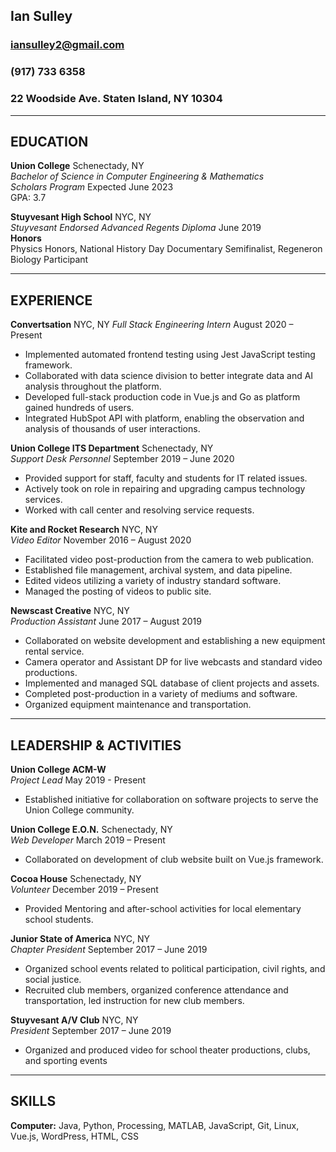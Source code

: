 ## Ian Sulley
### iansulley2@gmail.com
### (917) 733 6358
### 22 Woodside Ave. Staten Island, NY 10304
-------------------------------------------------------------------------------------
## EDUCATION

**Union College** Schenectady, NY\
_Bachelor of Science in Computer Engineering & Mathematics_\
_Scholars Program_
Expected June 2023\
GPA: 3.7

**Stuyvesant High School** NYC, NY\
_Stuyvesant Endorsed Advanced Regents Diploma_ June 2019\
**Honors**\
Physics Honors, National History Day Documentary Semifinalist, Regeneron Biology Participant

------------------------------------------------------------------------------------
## EXPERIENCE

**Convertsation** NYC, NY
_Full Stack Engineering Intern_ August 2020 – Present

-	Implemented automated frontend testing using Jest JavaScript testing framework.
-	Collaborated with data science division to better integrate data and AI analysis throughout the platform.
-	Developed full-stack production code in Vue.js and Go as platform gained hundreds of users.
-	Integrated HubSpot API with platform, enabling the observation and analysis of thousands of user interactions.

**Union College ITS Department** Schenectady, NY\
_Support Desk Personnel_ September 2019 – June 2020

- Provided support for staff, faculty and students for IT related issues.
- Actively took on role in repairing and upgrading campus technology services.
- Worked with call center and resolving service requests.

**Kite and Rocket Research** NYC, NY\
_Video Editor_ November 2016 – August 2020

- Facilitated video post-production from the camera to web publication.
- Established file management, archival system, and data pipeline.
- Edited videos utilizing a variety of industry standard software.
- Managed the posting of videos to public site.

**Newscast Creative** NYC, NY\
_Production Assistant_ June 2017 – August 2019

- Collaborated on website development and establishing a new equipment rental service.
- Camera operator and Assistant DP for live webcasts and standard video productions.
- Implemented and managed SQL database of client projects and assets.
- Completed post-production in a variety of mediums and software.
- Organized equipment maintenance and transportation.
---------------------------------------------------------------------------------------
## LEADERSHIP & ACTIVITIES
**Union College ACM-W**\
_Project Lead_ May 2019 - Present

- Established initiative for collaboration on software projects to serve the Union College community.

**Union College E.O.N.** Schenectady, NY\
_Web Developer_ March 2019 – Present

- Collaborated on development of club website built on Vue.js framework.

**Cocoa House** Schenectady, NY\
_Volunteer_ December 2019 – Present

- Provided Mentoring and after-school activities for local elementary school students.

**Junior State of America** NYC, NY\
_Chapter President_ September 2017 – June 2019

- Organized school events related to political participation, civil rights, and social justice.
- Recruited club members, organized conference attendance and transportation, led instruction for new club members.

**Stuyvesant A/V Club** NYC, NY\
_President_ September 2017 – June 2019

- Organized and produced video for school theater productions, clubs, and sporting events
----------------------------------------------------------------------------------------------------------------------
## SKILLS

**Computer:** Java, Python, Processing, MATLAB, JavaScript, Git, Linux, Vue.js, WordPress, HTML, CSS
